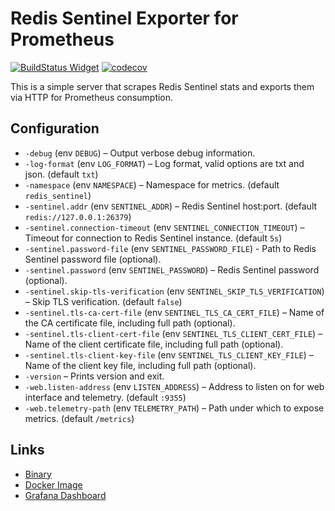 # Redis Sentinel Exporter for Prometheus

[![BuildStatus Widget]][BuildStatus Result]
[![codecov](https://codecov.io/gh/leominov/redis_sentinel_exporter/branch/master/graph/badge.svg)](https://codecov.io/gh/leominov/redis_sentinel_exporter)

[BuildStatus Result]: https://travis-ci.com/leominov/redis_sentinel_exporter
[BuildStatus Widget]: https://travis-ci.com/leominov/redis_sentinel_exporter.svg?branch=master

This is a simple server that scrapes Redis Sentinel stats and exports them via HTTP for Prometheus consumption.

## Configuration

* `-debug` (env `DEBUG`) – Output verbose debug information.
* `-log-format` (env `LOG_FORMAT`) – Log format, valid options are txt and json. (default `txt`)
* `-namespace` (env `NAMESPACE`) – Namespace for metrics. (default `redis_sentinel`)
* `-sentinel.addr` (env `SENTINEL_ADDR`) – Redis Sentinel host:port. (default `redis://127.0.0.1:26379`)
* `-sentinel.connection-timeout` (env `SENTINEL_CONNECTION_TIMEOUT`) – Timeout for connection to Redis Sentinel instance. (default `5s`)
* `-sentinel.password-file` (env `SENTINEL_PASSWORD_FILE`) - Path to Redis Sentinel password file (optional).
* `-sentinel.password` (env `SENTINEL_PASSWORD`) – Redis Sentinel password (optional).
* `-sentinel.skip-tls-verification` (env `SENTINEL_SKIP_TLS_VERIFICATION`) – Skip TLS verification. (default `false`)
* `-sentinel.tls-ca-cert-file` (env `SENTINEL_TLS_CA_CERT_FILE`) – Name of the CA certificate file, including full path (optional).
* `-sentinel.tls-client-cert-file` (env `SENTINEL_TLS_CLIENT_CERT_FILE`) – Name of the client certificate file, including full path (optional).
* `-sentinel.tls-client-key-file` (env `SENTINEL_TLS_CLIENT_KEY_FILE`) – Name of the client key file, including full path (optional).
* `-version` – Prints version and exit.
* `-web.listen-address` (env `LISTEN_ADDRESS`) – Address to listen on for web interface and telemetry. (default `:9355`)
* `-web.telemetry-path` (env `TELEMETRY_PATH`) – Path under which to expose metrics. (default `/metrics`)

## Links

* [Binary](https://github.com/leominov/redis_sentinel_exporter/releases)
* [Docker Image](https://hub.docker.com/r/leominov/redis_sentinel_exporter)
* [Grafana Dashboard](https://grafana.com/dashboards/9570)
